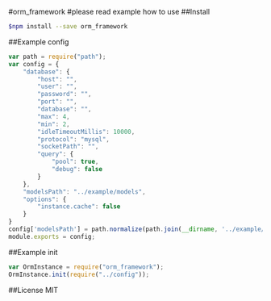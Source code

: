 #orm_framework
#please read example how to use
##Install
```sh
$npm install --save orm_framework
```
##Example config
```js
var path = require("path");
var config = {
    "database": {
        "host": "",
        "user": "",
        "password": "",
        "port": "",
        "database": "",
        "max": 4,
        "min": 2,
        "idleTimeoutMillis": 10000,
        "protocol": "mysql",
        "socketPath": "",
        "query": {
            "pool": true,
            "debug": false
        }
    },
    "modelsPath": "../example/models",
    "options": {
        "instance.cache": false
    }
}
config['modelsPath'] = path.normalize(path.join(__dirname, '../example//models'));
module.exports = config;
```
##Example init
```js
var OrmInstance = require("orm_framework");
OrmInstance.init(require("../config"));
```
##License
MIT